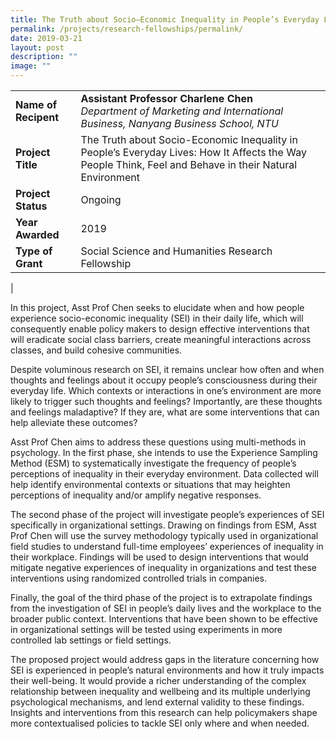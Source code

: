 ```yaml
---
title: The Truth about Socio–Economic Inequality in People’s Everyday Lives
permalink: /projects/research-fellowships/permalink/
date: 2019-03-21
layout: post
description: ""
image: ""
---
```


|  |  |
|---|---|
| **Name of Recipent** | **Assistant Professor Charlene Chen**<br>_Department of Marketing and International Business, Nanyang Business School, NTU_ |
| **Project Title** | The Truth about Socio-Economic Inequality in People’s Everyday Lives: How It Affects the Way People Think, Feel and Behave in their Natural Environment |
| **Project Status** | Ongoing |
| **Year Awarded** | 2019 |
| **Type of Grant** | Social Science and Humanities Research Fellowship |
|

In this project, Asst Prof Chen seeks to elucidate when and how people experience socio-economic inequality (SEI) in their daily life, which will consequently enable policy makers to design effective interventions that will eradicate social class barriers, create meaningful interactions across classes, and build cohesive communities.

Despite voluminous research on SEI, it remains unclear how often and when thoughts and feelings about it occupy people’s consciousness during their everyday life. Which contexts or interactions in one’s environment are more likely to trigger such thoughts and feelings? Importantly, are these thoughts and feelings maladaptive? If they are, what are some interventions that can help alleviate these outcomes?

Asst Prof Chen aims to address these questions using multi-methods in psychology. In the first phase, she intends to use the Experience Sampling Method (ESM) to systematically investigate the frequency of people’s perceptions of inequality in their everyday environment. Data collected will help identify environmental contexts or situations that may heighten perceptions of inequality and/or amplify negative responses.

The second phase of the project will investigate people’s experiences of SEI specifically in organizational settings. Drawing on findings from ESM, Asst Prof Chen will use the survey methodology typically used in organizational field studies to understand full-time employees’ experiences of inequality in their workplace. Findings will be used to design interventions that would mitigate negative experiences of inequality in organizations and test these interventions using randomized controlled trials in companies.

Finally, the goal of the third phase of the project is to extrapolate findings from the investigation of SEI in people’s daily lives and the workplace to the broader public context. Interventions that have been shown to be effective in organizational settings will be tested using experiments in more controlled lab settings or field settings.

The proposed project would address gaps in the literature concerning how SEI is experienced in people’s natural environments and how it truly impacts their well-being. It would provide a richer understanding of the complex relationship between inequality and wellbeing and its multiple underlying psychological mechanisms, and lend external validity to these findings. Insights and interventions from this research can help policymakers shape more contextualised policies to tackle SEI only where and when needed.